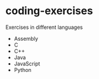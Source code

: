 # coding-exercises
Exercises in different languages
- Assembly
- C
- C++
- Java
- JavaScript
- Python
